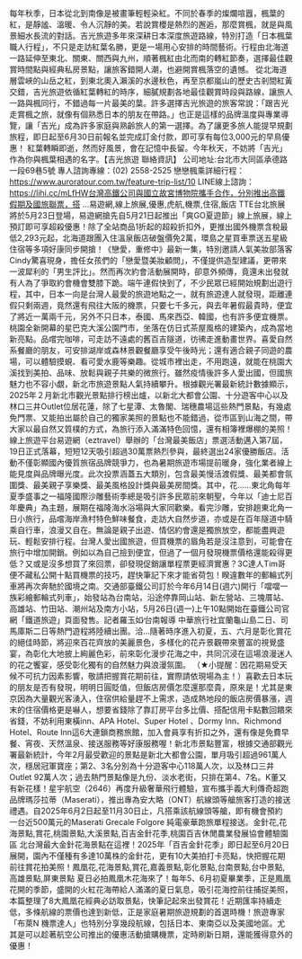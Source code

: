 每年秋季，日本從北到南像是被畫筆輕輕染紅。不同於春季的燦爛喧囂，楓葉的紅，是靜謐、溫暖、令人沉靜的美。若說賞櫻是熱烈的邂逅，那麼賞楓，就是與風景細水長流的對話。吉光旅遊多年來深耕日本深度旅遊路線，特別打造「日本楓葉職人行程」，不只是走訪紅葉名勝，更是一場用心安排的時間藝術。行程由北海道一路延伸至東北、關東、關西與九州，順著楓紅由北而南的轉紅節奏，選擇最佳觀賞時間點與經典私房景點，讓旅客錯開人潮，也避開賞楓落空的遺憾。  從北海道層雲峽的山岳之紅，到東北奧入瀨溪的水邊秋色，再至京都嵐山的歷史古剎間紅黃交錯，吉光旅遊依循紅葉轉紅的時序，細膩規劃各地最佳觀賞時段與路線，讓旅人一路與楓同行，不錯過每一片最美的葉。許多選擇吉光旅遊的旅客常說：「跟吉光走賞楓之旅，就像有個熟悉日本的朋友在帶路。」也正是這樣的品牌溫度與專業導覽，讓「吉光」成為許多家庭與熟齡旅人的第一選擇。為了讓更多旅人能提早規劃旅程，即日起至6月30日前報名並完成訂金付款，即可享有每位3,000元的早鳥優惠！  紅葉轉瞬即逝，然而好風景，會在記憶中長留。今年秋天，不妨將「吉光」作為你與楓葉相遇的名字。【吉光旅遊 聯絡資訊】 公司地址:台北市大同區承德路一段69巷5號 專人諮詢專線：(02) 2558-2525 戀戀楓乘詳細行程：https://www.auroratour.com.tw/feature-trip-list/10 LINE線上諮詢：https://lihi.cc/mLfHW台灣高鐵公司與國立故宮博物院攜手合作，分別推出高鐵假期及國旅聯票，搭 ...易遊網,線上旅展,優惠,虎航,機票,住宿,飯店 TTE台北旅展將於5月23日登場，易遊網搶先自5月21日起推出「爽GO夏遊節」線上旅展，線上預訂即可享超殺優惠！除了全站商品1折起的超殺折扣外，更推出國外機票含稅最低2,293元起，北海道跟團入住溫泉飯店破盤價免2萬，環島之星買車票送五星級住宿等多項好康同步開搶！《戀愛，重修中》最新一集，特別邀請人氣美妝部落客Cindy驚喜現身，擔任女孩們的「戀愛暨美妝顧問」，不僅提供造型建議，更帶來一波犀利的「男生評比」。然而再次約會活動展開時，卻意外頻傳，竟還未出發就有人為了爭取約會機會雙膝下跪。端午連假快到了，不少民眾已經開始規劃出遊行程，其中，日本一向是台灣人最愛的旅遊地點之一，就有旅遊達人就發現，距離連假只剩兩週，竟然還有飛往大阪的機票，只要七千多元，與去年暑假最貴時，便宜了將近一萬兩千元，另外不只日本，泰國、馬來西亞、韓國，也有許多便宜機票。桃園全新開幕的星巴克大溪公園門市，坐落在仿日式茶屋風格的建築內，成為當地新亮點。品嚐完咖啡，可走訪不遠處的舊百吉隧道，彷彿走進動畫世界。喜愛自然系餐廳的朋友，可安排湖岸或森林景觀餐廳享受午後時光；還有適合親子同遊的農場，可以體驗摸蜆、看可愛水鹿等樂趣。從城市裡出走，不用跑遠，就能在桃園大溪找到美拍、品味、放鬆與親子共樂的微旅行。雖然疫情後許多人愛出國，但國旅魅力也不容小覷，新北市旅遊景點人氣持續攀升。根據觀光署最新統計數據顯示，2025年２月新北市觀光景點排行榜出爐，以新北大都會公園、十分遊客中心以及林口三井Outlet位居花蓮，除了七星潭、太魯閣、瑞穗農場這些熱門景點，有幾處免門票、又能拍出屬於自己的獨家美照的景點也不能錯過，從市區到山海之間，帶大家以最自然又質樸的方式，為旅行添入滿滿特色回憶，還有相簿裡爆棚的美照！線上旅遊平台易遊網（eztravel）舉辦的「台灣最美飯店」票選活動邁入第7屆，19日正式落幕，短短12天吸引超過30萬票熱烈參與，最終選出24家優勝飯店。活動不僅彰顯國內優質旅宿品牌競爭力，也為暑期旅遊市場提前暖身，強化業者線上能見度與品牌曝光度。此次投票涵蓋五大類別，包含最美慢活渡假獎、最美都會氛圍獎、最美親子享樂獎、最美風格設計獎與最美房間獎。其中，花......東北角每年夏季盛事之一福隆國際沙雕藝術季總是吸引許多民眾前來朝聖，今年以「迪士尼百年慶典」為主題，展期在福隆海水浴場與大家同歡樂。看完沙雕，安排趟東北角一日小旅行，品嚐海岸漁村特色鮮味餐食，走訪大自然步道，亦或是在百年隧道中騎乘自行車，浪漫又自在。無論是親子出遊、情侶約會還是獨旅放空，都能盡興遊玩、輕鬆安排行程。台灣人愛出國旅遊，但買機票的眉角若是沒注意到，可能會在旅行中增加開銷。例如以為自己撿到便宜，但過了一個月發現機票價格還能殺得更低？又或是沒多想買了來回票，卻發現促銷讓單程票更經濟實惠？3C達人Tim哥便不藏私公開十點買機票的技巧，趕快筆記下來才能省荷包！睽違數年的郵輪式列車將再次奔馳於國境之南。交通部臺鐵公司訂於今年6月14日(週六)開行「噹噹一族彩繪郵輪式列車」，始發站為台南站，沿途停靠岡山站、新左營站、三塊厝站、高雄站、竹田站、潮州站及南方小站，5月26日(週一)上午10點開始在臺鐵公司官網「鐵道旅遊」頁面發售。記者羅玉如∕台南報導 中華旅行社宜蘭龜山島二日、司馬庫斯二日等熱門遊程將陸續出團。洽…隨著時序進入初夏，五、六月是彰化賞花的絕佳時節，將迎來百花齊放的美麗景色，多樣化的花卉景觀帶來豐富的視覺盛宴，為彰化大地披上絢麗色彩，前來彰化漫步花海之中，共同沉浸在這場浪漫迷人的花之饗宴，感受彰化獨有的自然魅力與浪漫氛圍。
（★小提醒：因花期易受天候不可抗力因素影響，敬請把握賞花期前往，實際請依現場為主！）喜歡去日本玩的朋友是否有發現，明明日圓貶值，但飯店房價怎麼還那麼貴，原來是！尤其是東京因為大量觀光客湧入，住宿供給量趕不上需求，造成熱地段的飯店房價暴漲，週末的住宿價格更是嚇人，想要省錢除了靠訂房平台多比價、搭配信用卡點數回饋來省錢，不妨利用東橫inn、APA Hotel、Super Hotel 、Dormy Inn、Richmond Hotel、Route Inn這6大連鎖商務旅館，加入會員享有折扣之外，還有像是免費早餐、宵夜、天然溫泉、接送服務等好康服務喔！新北市景點豐富，根據交通部觀光署最新統計，今年2月最受歡迎的景點是新北大都會公園，單月吸引超過961萬人次，穩居冠軍寶座；第2、3名分別為十分遊客中心118萬人次，以及林口三井Outlet 92萬人次；過去熱門景點像是九份、淡水老街，只排在第4、7名。K董又有新花樣！星宇航空（2646）再度升級奢華飛行體驗，宣布攜手義大利傳奇超跑品牌瑪莎拉蒂（Maserati），推出專為安大略（ONT）航線頭等艙旅客打造的接送禮遇。自2025年6月2日起至11月30日止，凡搭乘該航線頭等艙，即有機會預約 一台近500萬元的Maserati Grecale Folgore 純電豪華跑旅單程接送。金針花,花海景點,賞花,桃園景點,大溪景點,百吉金針花季,桃園百吉休閒農業發展協會體驗園區 北台灣最大金針花海景點在這裡！2025年「百吉金針花季」即日起至6月20日展開，園內不僅種有多達10萬株的金針花，更有10大美拍打卡亮點，快把握花期前往賞花拍美照！鳳凰花,花海景點,賞花,嘉義景點,彰化景點,台南景點,台中景點,高雄景點,屏東景點 夏日必拍鳳凰木花海來了！每年5、6月初夏畢業季，正是鳳凰花開的季節，盛開的火紅花海帶給人滿滿的夏日氣息，吸引花海控前往捕捉美照，本篇整理了8大鳳凰花經典必訪取景點，快筆記起來出發賞花！近期匯率持續走低，多條航線的票價也達到新低，正是家庭暑期旅遊規劃的首選時機！旅遊專家「布萊N 機票達人」也特別分享幾段航線，包括日本、東南亞以及美國地區。尤其是可以趁著航空公司推出的優惠活動搶購機票，定時刷新日期，還能獲得意外的優惠！